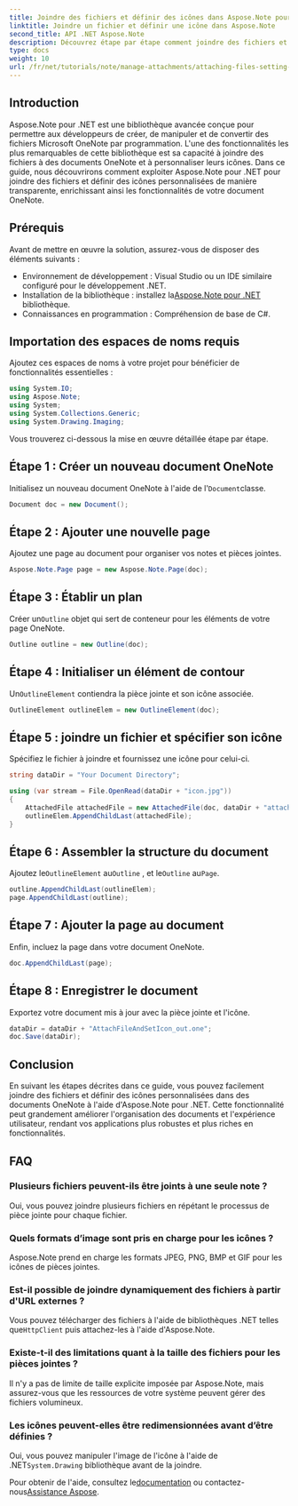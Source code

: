 ```yaml
---
title: Joindre des fichiers et définir des icônes dans Aspose.Note pour .NET
linktitle: Joindre un fichier et définir une icône dans Aspose.Note
second_title: API .NET Aspose.Note
description: Découvrez étape par étape comment joindre des fichiers et définir des icônes personnalisées dans des documents Microsoft OneNote à l'aide d'Aspose.Note pour .NET. Améliorez votre application .NET avec des fonctionnalités de gestion et de personnalisation de documents transparentes.
type: docs
weight: 10
url: /fr/net/tutorials/note/manage-attachments/attaching-files-setting-icons/
---
```

## Introduction

Aspose.Note pour .NET est une bibliothèque avancée conçue pour permettre aux développeurs de créer, de manipuler et de convertir des fichiers Microsoft OneNote par programmation. L'une des fonctionnalités les plus remarquables de cette bibliothèque est sa capacité à joindre des fichiers à des documents OneNote et à personnaliser leurs icônes. Dans ce guide, nous découvrirons comment exploiter Aspose.Note pour .NET pour joindre des fichiers et définir des icônes personnalisées de manière transparente, enrichissant ainsi les fonctionnalités de votre document OneNote.

## Prérequis

Avant de mettre en œuvre la solution, assurez-vous de disposer des éléments suivants :

- Environnement de développement : Visual Studio ou un IDE similaire configuré pour le développement .NET.
-  Installation de la bibliothèque : installez la[Aspose.Note pour .NET](https://releases.aspose.com/words/net/) bibliothèque.
- Connaissances en programmation : Compréhension de base de C#.

## Importation des espaces de noms requis

Ajoutez ces espaces de noms à votre projet pour bénéficier de fonctionnalités essentielles :

```csharp
using System.IO;
using Aspose.Note;
using System;
using System.Collections.Generic;
using System.Drawing.Imaging;
```

Vous trouverez ci-dessous la mise en œuvre détaillée étape par étape.

## Étape 1 : Créer un nouveau document OneNote

 Initialisez un nouveau document OneNote à l'aide de l'`Document`classe.

```csharp
Document doc = new Document();
```

## Étape 2 : Ajouter une nouvelle page

Ajoutez une page au document pour organiser vos notes et pièces jointes.

```csharp
Aspose.Note.Page page = new Aspose.Note.Page(doc);
```

## Étape 3 : Établir un plan

 Créer un`Outline` objet qui sert de conteneur pour les éléments de votre page OneNote.

```csharp
Outline outline = new Outline(doc);
```

## Étape 4 : Initialiser un élément de contour

 Un`OutlineElement` contiendra la pièce jointe et son icône associée.

```csharp
OutlineElement outlineElem = new OutlineElement(doc);
```

## Étape 5 : joindre un fichier et spécifier son icône

Spécifiez le fichier à joindre et fournissez une icône pour celui-ci.

```csharp
string dataDir = "Your Document Directory";

using (var stream = File.OpenRead(dataDir + "icon.jpg"))
{
    AttachedFile attachedFile = new AttachedFile(doc, dataDir + "attachment.txt", stream, ImageFormat.Jpeg);
    outlineElem.AppendChildLast(attachedFile);
}
```

## Étape 6 : Assembler la structure du document

 Ajoutez le`OutlineElement` au`Outline` , et le`Outline` au`Page`.

```csharp
outline.AppendChildLast(outlineElem);
page.AppendChildLast(outline);
```

## Étape 7 : Ajouter la page au document

Enfin, incluez la page dans votre document OneNote.

```csharp
doc.AppendChildLast(page);
```

## Étape 8 : Enregistrer le document

Exportez votre document mis à jour avec la pièce jointe et l'icône.

```csharp
dataDir = dataDir + "AttachFileAndSetIcon_out.one";
doc.Save(dataDir);
```

## Conclusion

En suivant les étapes décrites dans ce guide, vous pouvez facilement joindre des fichiers et définir des icônes personnalisées dans des documents OneNote à l'aide d'Aspose.Note pour .NET. Cette fonctionnalité peut grandement améliorer l'organisation des documents et l'expérience utilisateur, rendant vos applications plus robustes et plus riches en fonctionnalités.

## FAQ

### Plusieurs fichiers peuvent-ils être joints à une seule note ?
Oui, vous pouvez joindre plusieurs fichiers en répétant le processus de pièce jointe pour chaque fichier.

### Quels formats d’image sont pris en charge pour les icônes ?
Aspose.Note prend en charge les formats JPEG, PNG, BMP et GIF pour les icônes de pièces jointes.

### Est-il possible de joindre dynamiquement des fichiers à partir d'URL externes ?
 Vous pouvez télécharger des fichiers à l'aide de bibliothèques .NET telles que`HttpClient` puis attachez-les à l'aide d'Aspose.Note.

### Existe-t-il des limitations quant à la taille des fichiers pour les pièces jointes ?
Il n'y a pas de limite de taille explicite imposée par Aspose.Note, mais assurez-vous que les ressources de votre système peuvent gérer des fichiers volumineux.

### Les icônes peuvent-elles être redimensionnées avant d’être définies ?
 Oui, vous pouvez manipuler l'image de l'icône à l'aide de .NET`System.Drawing` bibliothèque avant de la joindre.

 Pour obtenir de l'aide, consultez le[documentation](https://reference.aspose.com/words/net/) ou contactez-nous[Assistance Aspose](https://forum.aspose.com/c/words/8).